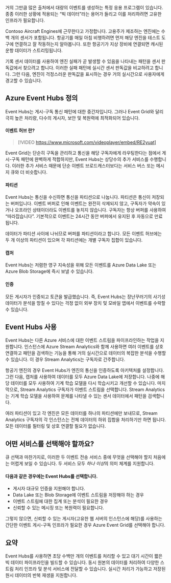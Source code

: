 거의 그만큼 많은 출처에서 대량의 이벤트를 생성하는 특정 응용 프로그램이 있습니다. 종종 이러한 상황에 적용되는 “빅 데이터”라는 용어가 들리고 이를 처리하려면 고유한 인프라가 필요합니다.

Contoso Aircraft Engines에 근무한다고 가정합니다. 고용주가 제조하는 엔진에는 수백 개의 센서가 포함됩니다. 항공기를 매일 아침 비행하려면 먼저 해당 엔진을 테스트 도구에 연결하고 잘 작동하는지 알아봅니다. 또한 항공기가 지상 장비에 연결되면 캐시된 운항 데이터가 스트리밍됩니다.

기록 센서 데이터를 사용하여 엔진 실패가 곧 발생할 수 있음을 나타내는 패턴을 센서 판독값에서 찾으려고 합니다. 이러한 실패 패턴에 실시간 센서 판독값을 비교하려고 합니다. 그런 다음, 엔진이 걱정스러운 판독값을 표시하는 경우 거의 실시간으로 사용자에게 경고할 수 있습니다.

## <a name="what-is-azure-event-hubs"></a>Azure Event Hubs 정의
Event Hubs는 게시-구독 통신 패턴에 대한 중간자입니다. 그러나 Event Grid와 달리 극히 높은 처리량, 다수의 게시자, 보안 및 복원력에 최적화되어 있습니다.

#### <a name="what-is-an-event-hub"></a>이벤트 허브 란?

> [!VIDEO https://www.microsoft.com/videoplayer/embed/RE2yuat]

Event Grid는 단순히 구독을 관리하고 통신을 해당 구독자에게 라우팅한다는 점에서 게시-구독 패턴에 완벽하게 적합하지만, Event Hubs는 상당수의 추가 서비스를 수행합니다. 이러한 추가 서비스 때문에 단순 이벤트 브로드캐스터보다는 서비스 버스 또는 메시지 큐와 더 비슷합니다.

#### <a name="partitions"></a>파티션
Event Hubs는 통신을 수신하면 통신을 파티션으로 나눕니다. 파티션은 통신이 저장되는 버퍼입니다. 이벤트 버퍼로 인해 이벤트는 완전히 삭제되지 않고, 구독자가 약속이 있거나 오프라인 상태이더라도 이벤트를 놓치지 않습니다. 구독자는 항상 버퍼를 사용하여 “따라잡습니다”. 기본적으로 이벤트는 24시간 동안 버퍼에서 유지된 후 자동으로 만료됩니다.

데이터가 파티션 사이에 나뉘므로 버퍼를 파티션이라고 합니다. 모든 이벤트 허브에는 두 개 이상의 파티션이 있으며 각 파티션에는 개별 구독자 집합이 있습니다.

#### <a name="capture"></a>캡처
Event Hubs는 저렴한 영구 지속성을 위해 모든 이벤트를 Azure Data Lake 또는 Azure Blob Storage에 즉시 보낼 수 있습니다.

#### <a name="authentication"></a>인증
모든 게시자가 인증되고 토큰을 발급했습니다. 즉, Event Hubs는 장난꾸러기의 사기성 데이터가 분석을 망칠 수 있다는 걱정 없이 외부 장치 및 모바일 앱에서 이벤트를 수락할 수 있습니다. 

## <a name="using-event-hubs"></a>Event Hubs 사용
Event Hubs는 다른 Azure 서비스에 대한 이벤트 스트림을 파이프라인하는 작업을 지원합니다. 인스턴스에 Azure Stream Analytics와 함께 사용하면 여러 이벤트를 상호 연결하고 패턴을 검색하는 기능을 통해 거의 실시간으로 데이터의 복잡한 분석을 수행할 수 있습니다. 이 경우 Stream Analytics는 구독자로 간주합니다.

항공기 엔진의 경우 Event Hubs가 엔진의 통신을 인증하도록 아키텍처를 설정합니다. 그런 다음, 캡처를 사용하여 데이터를 모두 Azure Data Lake에 저장합니다. 나중에 해당 데이터를 모두 사용하여 기계 학습 모델을 다시 학습시키고 개선할 수 있습니다. 마지막으로, Stream Analytics 구독자가 이벤트 스트림을 선택합니다. Stream Analytics는 기계 학습 모델을 사용하여 문제를 나타낼 수 있는 센서 데이터에서 패턴을 검색합니다.

여러 파티션이 있고 각 엔진은 모든 데이터를 하나의 파티션에만 보내므로, Stream Analytics 구독자의 각 인스턴스는 전체 데이터의 하위 집합을 처리하기만 하면 됩니다. 모든 데이터를 필터링 및 상호 연결할 필요가 없습니다.

## <a name="which-service-should-i-choose"></a>어떤 서비스를 선택해야 할까요?
큐 선택과 마찬가지로, 이러한 두 이벤트 전송 서비스 중에 무엇을 선택해야 할지 처음에는 어렵게 보일 수 있습니다. 두 서비스 모두 *하나 이상*의 의미 체계를 지원합니다.

#### <a name="choose-event-hubs-if"></a>다음과 같은 경우에는 Event Hubs를 선택합니다.  

- 게시자 대규모 인증을 지원해야 합니다.
- Data Lake 또는 Blob Storage에 이벤트 스트림을 저장해야 하는 경우
- 이벤트 스트림에 대한 집계 또는 분석이 필요한 경우
- 신뢰할 수 있는 메시징 또는 복원력이 필요합니다.  

그렇지 않으면, 신뢰할 수 있는 게시자(고유한 웹 서버의 인스턴스에 해당)를 사용하는 간단한 이벤트 게시-구독 인프라가 필요한 경우 Azure Event Grid를 선택해야 합니다.

## <a name="summary"></a>요약
Event Hubs를 사용하면 초당 수백만 개의 이벤트를 처리할 수 있고 대기 시간이 짧은 빅 데이터 파이프라인을 빌드할 수 있습니다. 동시 원본의 데이터를 처리하여 다양한 스트림 처리 인프라 및 분석 서비스에 전달할 수 있습니다. 실시간 처리가 가능하고 저장된 원시 데이터의 반복 재생을 지원합니다. 